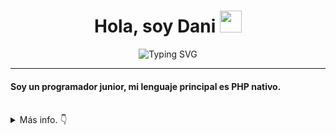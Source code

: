 <h1 align="center">Hola, soy Dani <img src="https://media.giphy.com/media/hvRJCLFzcasrR4ia7z/giphy.gif" width="35"></h1>
<p align="center">
<img src="https://readme-typing-svg.demolab.com?font=Fira+Code&pause=1000&color=F7AE42&center=true&width=550&lines=Desarrollador+de+Aplicaciones+Multiplataforma;Programador+junior;Siempre+aprendiendo" alt="Typing SVG" />
</p>
<hr/>
<h4 align="start">Soy un programador junior, mi lenguaje principal es PHP nativo.</h4>
<br>

<details>
<summary> Más info. 👇</summary>
	
## 🛠️ Habilidades

### 👉 Lenguajes de Programación

<p align="left"> 
  &emsp;
<a href="#" target="_blank">
    <img alt="Java" src="https://img.shields.io/badge/-Java-9F1D20?logo=openjdk&logoColor=FFFFFF">
</a>
	  &emsp;
<a href="#" target="_blank">
    <img alt="Dart" src="https://img.shields.io/badge/-Dart-0175C2?logo=dart&logoColor=FFFFFF">
</a>
	  &emsp;
<a href="#" target="_blank">
    <img alt="Python" src="https://img.shields.io/badge/-Python-3776AB?logo=python&logoColor=FFFFFF">
</a>
	  &emsp;
<a href="#" target="_blank"> 
    <img alt="PHP" src="https://img.shields.io/badge/-PHP-777BB4?logo=php&logoColor=FFFFFF">
</a>
	  &emsp;
<a href="#" target="_blank"> 
    <img alt="JavaScript" src="https://img.shields.io/badge/-JavaScript-F7DF1E?logo=javascript&logoColor=000000">
</a>
	  &emsp;
<a href="#" target="_blank"> 
    <img alt="TypeScript" src="https://img.shields.io/badge/-Typescript-3178C6?logo=typescript&logoColor=FFFFFF">
</a>
</p>

### 👉 Frontend
<p align="left"> 
	  &emsp;
<a href="#" target="_blank"> 
    <img alt="Vuejs" src="https://img.shields.io/badge/-Vuejs-4FC08D?logo=vuedotjs&logoColor=FFFFFF">
</a>
	  &emsp;
<a href="#" target="_blank"> 
    <img alt="Bootstrap" src="https://img.shields.io/badge/-Bootstrap-7952B3?logo=bootstrap&logoColor=FFFFFF">
</a>
	  &emsp;
<a href="#" target="_blank"> 
    <img alt="HTML" src="https://img.shields.io/badge/-HTML-E34F26?logo=html5&logoColor=FFFFFF">
</a>
	  &emsp;
<a href="#" target="_blank"> 
    <img alt="CSS" src="https://img.shields.io/badge/-CSS-1572B6?logo=css3&logoColor=FFFFFF">
</a>
</p>

### 👉 Backend
<p align="left"> 
	  &emsp;
<a href="#" target="_blank"> 
    <img alt="Nodejs" src="https://img.shields.io/badge/-Nodejs-339933?logo=nodejs&logoColor=FFFFFF">
</a>
	  &emsp;
<a href="#" target="_blank"> 
    <img alt="Spring" src="https://img.shields.io/badge/-Spring-6DB33F?logo=spring&logoColor=FFFFFF">
</a>
	  &emsp;
<a href="#" target="_blank"> 
    <img alt="Express" src="https://img.shields.io/badge/-Express-000000?logo=express&logoColor=FFFFFF">
</a>
	  &emsp;
<a href="#" target="_blank"> 
    <img alt="Firebase" src="https://img.shields.io/badge/-Firebase-FFCA28?logo=firebase&logoColor=000000">
</a>
</p>

### 👉 Aplicaciones Móviles

<p align="left"> 
	  &emsp;
<a href="#" target="_blank"> 
    <img alt="Android" src="https://img.shields.io/badge/-Android-3DDC84?logo=android&logoColor=FFFFFF">
</a>
	  &emsp;
<a href="#" target="_blank"> 
    <img alt="Flutter" src="https://img.shields.io/badge/-Flutter-02569B?logo=flutter&logoColor=FFFFFF">
</a>
</p>

### 👉 Bases de Datos
<p align="left">
  &emsp;
<a href="#" target="_blank"> 
    <img alt="MySQL" src="https://img.shields.io/badge/-MySQL-4479A1?logo=mysql&logoColor=FFFFFF">
</a>
	  &emsp;
<a href="#" target="_blank"> 
    <img alt="MongoDB" src="https://img.shields.io/badge/-MongoDB-47A248?logo=mongodb&logoColor=FFFFFF">
</a>
	  &emsp;
<a href="#" target="_blank"> 
    <img alt="PostgreSQL" src="https://img.shields.io/badge/-PostgreSQL-4169E1?logo=postgresql&logoColor=FFFFFF">
</a>
	  &emsp;
</p>
<br/>

## 📊 Extadísticas de GitHub

  <p align="center">
    <a href="https://github.com/anuraghazra/github-readme-stats"><img alt="Github Stats" src="https://github-readme-stats.vercel.app/api?username=D4nlglss&show_icons=true&count_private=true&theme=algolia" height="192px"/></a>
<br/>
  &nbsp;
	  <img src="https://github-readme-stats.vercel.app/api/top-langs?username=D4nlglss&show_icons=true&locale=en&layout=compact&theme=algolia" alt="candida18" height="192px"/>
  <br/>
  <b>Note:</b> El gráfico sólo informa de los lenguajes que componen los repositorios públicos y no condicionan ni experiencia ni habilidad.
  </p>

<br/>

## 🙋‍♀️ Contáctame
<p>
	<a href="mailto:d4nlglss@gmail.com"><img src="https://img.icons8.com/bubbles/50/000000/gmail.png" alt="Gmail"/></a>
	<a href="https://github.com/D4nlglss"><img src="https://img.icons8.com/bubbles/50/000000/github.png" alt="GitHub"/></a>
	<a href="https://www.linkedin.com/public-profile/settings?lipi=urn%3Ali%3Apage%3Ad_flagship3_profile_self_edit_contact-info%3BLxu%2FYsO9R16IlSiFCQkRBQ%3D%3D"><img src="https://img.icons8.com/bubbles/50/000000/linkedin.png" alt="LinkedIn"/></a>
</p>
</details>
